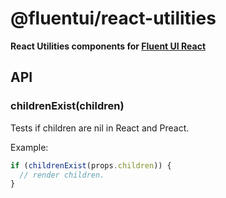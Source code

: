 # @fluentui/react-utilities

**React Utilities components for [Fluent UI React](https://developer.microsoft.com/en-us/fluentui)**

## API

### childrenExist(children)

Tests if children are nil in React and Preact.

Example:

```jsx
if (childrenExist(props.children)) {
  // render children.
}
```
